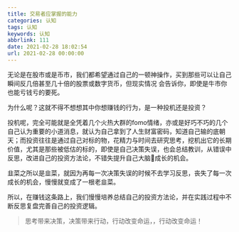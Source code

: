 ```yaml
---
title: 交易者应掌握的能力
categories: 认知
tags: 认知
keywords: 认知
abbrlink: 111
date: 2021-02-28 18:02:54
url: 2021-02-28 00:00:00
---
```


无论是在股市或是币市，我们都希望通过自己的一顿神操作，买到那些可以让自己瞬间反几倍甚至几十倍的股票或数字货币，但现实情况
会告诉你，即使是牛市你也能亏钱亏的要死。


为什么呢？这就不得不想想其中你想赚钱的行为，是一种投机还是投资？

投机呢，完全可能就是全凭着几个火热大群的fomo情绪，亦或是好巧不巧的几个自己认为重要的小道消息，就认为自己拿到了人生财富密码，知道自己输的底朝天；而投资往往是通过自己对标的物，花精力与时间去研究思考，挖机出它的长期价值，尤其是那些被低估的标的，即使是自己决策失误，也会总结教训，从错误中反思，改进自己的投资方法论，不错失提升自己大脑🧠成长的机会。

韭菜之所以是韭菜，就因为再每一次决策失误的时候不去学习反思，丧失了每一次成长的机会，慢慢就变成了一根老韭菜。

所以，在赚钱这条路上，我们慢慢培养总结自己的投资方法论，并在实践过程中不断反思复盘完善自己的投资逻辑。

> 思考带来决策，决策带来行动，行动改变命运，，行动改变命运！


